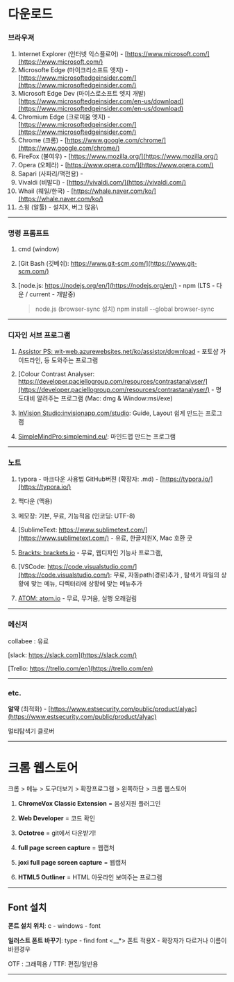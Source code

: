 # 다운로드

### **브라우져**

1. Internet Explorer (인터넷 익스플로어) - [https://www.microsoft.com/](https://www.microsoft.com/)
2. Microsofte Edge (마이크리소프트 엣지) - [https://www.microsoftedgeinsider.com/](https://www.microsoftedgeinsider.com/)
3. Microsoft Edge Dev (마이스로소프트 엣지 개발)[https://www.microsoftedgeinsider.com/en-us/download](https://www.microsoftedgeinsider.com/en-us/download)
4. Chromium Edge (크로미움 엣지) - [https://www.microsoftedgeinsider.com/](https://www.microsoftedgeinsider.com/)
5. Chrome (크롬) - [https://www.google.com/chrome/](https://www.google.com/chrome/)
6. FireFox (불여우) - [https://www.mozilla.org/](https://www.mozilla.org/)
7. Opera (오페라) - [https://www.opera.com/](https://www.opera.com/)
8. Sapari (사파리/맥전용) - 
9. Vivaldi (비발디) -  [https://vivaldi.com/](https://vivaldi.com/)
10. Whail (웨일/한국) - [https://whale.naver.com/ko/](https://whale.naver.com/ko/)
11. 스윙 (알툴) - 설치X, 버그 많음\

---

### **명령 프롬프트**

1. cmd (window)

2. [Git Bash (깃베쉬): https://www.git-scm.com/](https://www.git-scm.com/)

3. [node.js: https://nodejs.org/en/](https://nodejs.org/en/) - npm (LTS - 다운 / current - 개발중)

   > node.js (browser-sync 설치) npm install --global browser-sync

---

### **디자인 서브 프로그램**

1. [Assistor PS: wit-web.azurewebsites.net/ko/assistor/download](http://wit-web.azurewebsites.net/ko/assistor/download) - 포토샵 가이드라인, 등 도와주는 프로그램

2. [Colour Contrast Analyser: https://developer.paciellogroup.com/resources/contrastanalyser/](https://developer.paciellogroup.com/resources/contrastanalyser/) - 명도대비 알려주는 프로그램 (Mac: dmg & Window:msi/exe)

3. [InVision Studio:invisionapp.com/studio](https://www.invisionapp.com/studio): Guide, Layout 쉽게 만드는 프로그램 

4. [SimpleMindPro:simplemind.eu/](https://simplemind.eu/download/full-edition/): 마인드맵 만드는 프로그램



---

### **노트**

1. typora - 마크다운 사용법 GitHub버젼 (확장자: .md) - [https://typora.io/](https://typora.io/)
2. 맥다운 (맥용)

1. 메모장: 기본, 무료, 기능적음 (인코딩: UTF-8)
2. [SublimeText: https://www.sublimetext.com/](https://www.sublimetext.com/) - 유료, 한글지원X, Mac 호환 굿
3. [Brackts: brackets.io](http://brackets.io) - 무료, 웹디자인 기능사 프로그램, 
4. [VSCode: https://code.visualstudio.com/](https://code.visualstudio.com/): 무료, 자동path(경로)추가 , 탐색기 파일의 상황에 맞는 메뉴, 디렉터리에 상황에 맞는 메뉴추가
5. [ATOM: atom.io](https://atom.io/) - 무료, 무거움, 실행 오래걸림

---

### 메신저

collabee : 유료

[slack: https://slack.com](https://slack.com/)

[Trello: https://trello.com/en](https://trello.com/en)

---

### etc.

**알약** (최적화) - [https://www.estsecurity.com/public/product/alyac](https://www.estsecurity.com/public/product/alyac)

멀티탐색기 클로버

------



# 크롬 웹스토어 

크롬 > 메뉴 > 도구더보기 > 확장프로그램 > 왼쪽하단 > 크롬 웹스토어

1. **ChromeVox Classic Extension** = 음성지원 플러그인

2. **Web Developer** = 코드 확인 

3. **Octotree** = git에서 다운받기!

4. **full page screen capture** = 웹캡처

5. **joxi full page screen capture** = 웹캡처

6. **HTML5 Outliner** = HTML 아웃라인 보여주는 프로그램



---



## Font 설치

**폰트 설치 위치**: c - windows - font

**일러스트 폰트 바꾸기**: type - find font
<__*>  폰트 적용X - 확장자가 다르거나 이름이 바뀐경우

OTF : 그래픽용 / TTF: 편집/일반용

---





